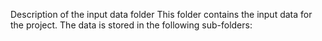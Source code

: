 Description of the input data folder
This folder contains the input data for the project. The data is stored in the following sub-folders:
